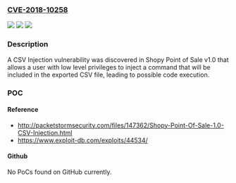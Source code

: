 ### [CVE-2018-10258](https://cve.mitre.org/cgi-bin/cvename.cgi?name=CVE-2018-10258)
![](https://img.shields.io/static/v1?label=Product&message=n%2Fa&color=blue)
![](https://img.shields.io/static/v1?label=Version&message=n%2Fa&color=blue)
![](https://img.shields.io/static/v1?label=Vulnerability&message=n%2Fa&color=brighgreen)

### Description

A CSV Injection vulnerability was discovered in Shopy Point of Sale v1.0 that allows a user with low level privileges to inject a command that will be included in the exported CSV file, leading to possible code execution.

### POC

#### Reference
- http://packetstormsecurity.com/files/147362/Shopy-Point-Of-Sale-1.0-CSV-Injection.html
- https://www.exploit-db.com/exploits/44534/

#### Github
No PoCs found on GitHub currently.

